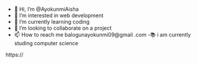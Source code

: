 - 👋 Hi, I’m @AyokunmiAisha
- 👀 I’m interested in web development
- 🌱 I’m currently learning coding
- 💞️ I’m looking to collaborate on a project
- 📫 How to reach me balogunayokunmi09@gmail
  .com
-📚 i am currently studing computer science 
<!---
AyokunmiAisha/AyokunmiAisha is a ✨ special ✨ repository because its `README.md` (this file) appears on your GitHub profile.
You can click the Preview link to take a look at your changes.
--->https://
